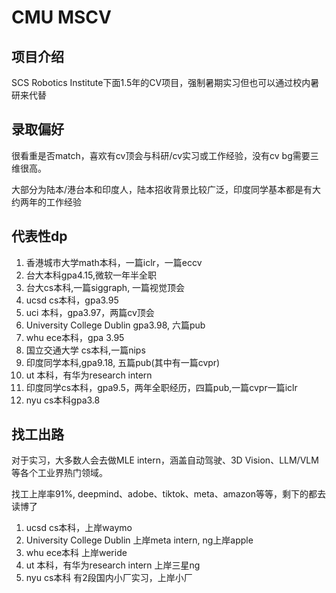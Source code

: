 # CMU MSCV


## 项目介绍
SCS Robotics Institute下面1.5年的CV项目，强制暑期实习但也可以通过校内暑研来代替


## 录取偏好
很看重是否match，喜欢有cv顶会与科研/cv实习或工作经验，没有cv bg需要三维很高。

大部分为陆本/港台本和印度人，陆本招收背景比较广泛，印度同学基本都是有大约两年的工作经验

## 代表性dp

1. 香港城市大学math本科，一篇iclr，一篇eccv
2. 台大本科gpa4.15,微软一年半全职
3. 台大cs本科,一篇siggraph, 一篇视觉顶会
4. ucsd cs本科，gpa3.95
5. uci 本科，gpa3.97，两篇cv顶会
6. University College Dublin gpa3.98, 六篇pub
7. whu ece本科，gpa 3.95
8. 国立交通大学 cs本科,一篇nips
9. 印度同学本科,gpa9.18, 五篇pub(其中有一篇cvpr)
10. ut 本科，有华为research intern
11. 印度同学cs本科，gpa9.5，两年全职经历，四篇pub,一篇cvpr一篇iclr
12. nyu cs本科gpa3.8



## 找工出路
对于实习，大多数人会去做MLE intern，涵盖自动驾驶、3D Vision、LLM/VLM等各个工业界热门领域。

找工上岸率91%, deepmind、adobe、tiktok、meta、amazon等等，剩下的都去读博了

1. ucsd cs本科，上岸waymo
2. University College Dublin  上岸meta intern, ng上岸apple
3. whu ece本科 上岸weride
4. ut 本科，有华为research intern 上岸三星ng
5. nyu cs本科 有2段国内小厂实习，上岸小厂
